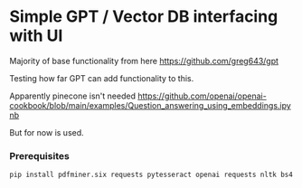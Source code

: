 # Simple GPT / Vector DB interfacing with UI

Majority of base functionality from here https://github.com/greg643/gpt

Testing how far GPT can add functionality to this.

Apparently pinecone isn't needed https://github.com/openai/openai-cookbook/blob/main/examples/Question_answering_using_embeddings.ipynb

But for now is used.

### Prerequisites

```python
pip install pdfminer.six requests pytesseract openai requests nltk bs4 xmltodict pinecone-client tiktoken pdf2image markdown plotly
```


